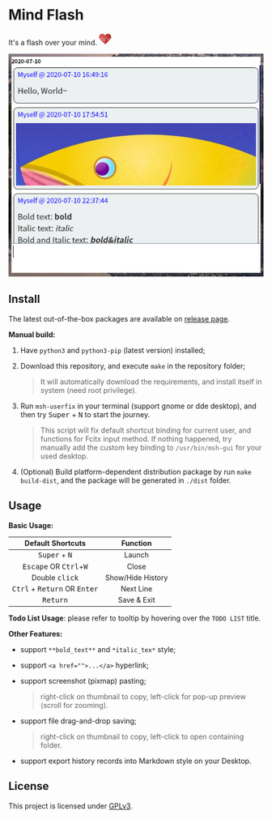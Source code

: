 # Mind Flash

It's a flash over your mind. <img src="./res/icons/pulse_heart.png" width="24">



![preview-01](./previews/preview-03.png)



## Install

The latest out-of-the-box packages are available on [release page](https://github.com/iamhyc/mind-flash/releases/latest).

**Manual build:**

1. Have `python3` and `python3-pip` (latest version) installed;

2. Download this repository, and execute `make` in the repository folder;
   
    > It will automatically download the requirements, and install itself in system (need root privilege).
    
3. Run `msh-userfix` in your terminal (support gnome or dde desktop), and then try <kbd>Super</kbd> + <kbd>N</kbd> to start the journey.
   
    > This script will fix default shortcut binding for current user, and functions for Fcitx input method.
    > If nothing happened, try manually add the custom key binding to `/usr/bin/msh-gui` for your used desktop.
    
4. (Optional) Build platform-dependent distribution package by run `make build-dist`, and the package will be generated in `./dist` folder.

## Usage

**Basic Usage:**

| Default Shortcuts |                 Function                 |
| :-------------: | :--------------------------------------: |
| <kbd>Super</kbd> + <kbd>N</kbd> | Launch |
|    <kbd>Escape</kbd> OR <kbd>Ctrl</kbd>+<kbd>W</kbd>    | Close |
| Double <kbd>click</kbd> | Show/Hide History |
| <kbd>Ctrl</kbd> + <kbd>Return</kbd> OR <kbd>Enter</kbd> | Next Line |
|    <kbd>Return</kbd>    |          Save & Exit    |
**Todo List Usage**: please refer to tooltip by hovering over the `TODO LIST` title.

**Other Features:**

- support `**bold_text**` and `*italic_tex*` style;

- support `<a href="">...</a>` hyperlink;

- support screenshot (pixmap) pasting;

  > right-click on thumbnail to copy, left-click for pop-up preview (scroll for zooming).

- support file drag-and-drop saving;

  > right-click on thumbnail to copy, left-click to open containing folder.

- support export history records into Markdown style on your Desktop.

## License
This project is licensed under [GPLv3](LICENSE).
